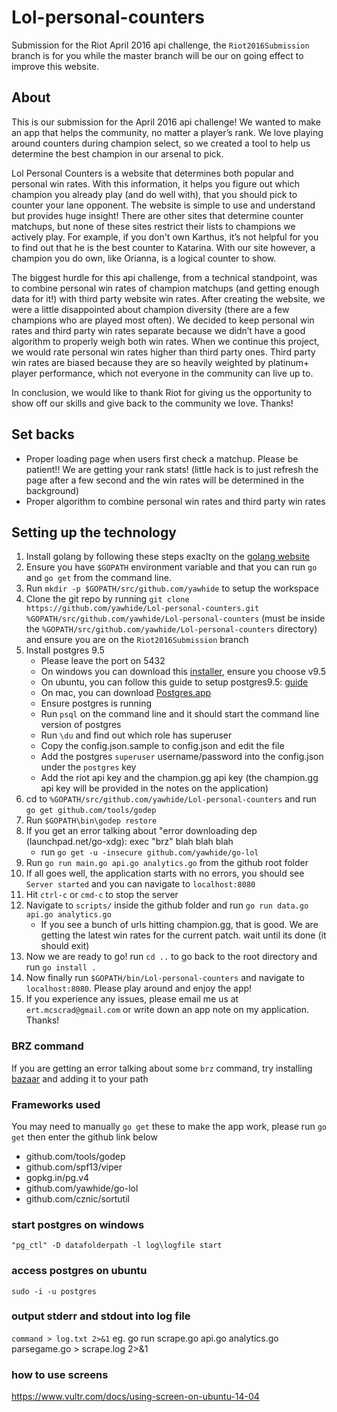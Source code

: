 # Lol-personal-counters
Submission for the Riot April 2016 api challenge, the `Riot2016Submission` branch is for you while the master branch will be our on going effect to improve this website.

## About
This is our submission for the April 2016 api challenge! We wanted to make an app that helps the community, no matter a player’s rank. We love playing around counters during champion select, so we created a tool to help us determine the best champion in our arsenal to pick.

Lol Personal Counters is a website that determines both popular and personal win rates. With this information, it helps you figure out which champion you already play (and do well with), that you should pick to counter your lane opponent. The website is simple to use and understand but provides huge insight! There are other sites that determine counter matchups, but none of these sites restrict their lists to champions we actively play. For example, if you don't own Karthus, it’s not helpful for you to find out that he is the best counter to Katarina. With our site however, a champion you do own, like Orianna, is a logical counter to show.

The biggest hurdle for this api challenge, from a technical standpoint, was to combine personal win rates of champion matchups (and getting enough data for it!) with third party website win rates. After creating the website, we were a little disappointed about champion diversity (there are a few champions who are played most often). We decided to keep personal win rates and third party win rates separate because we didn’t have a good algorithm to properly weigh both win rates. When we continue this project, we would rate personal win rates higher than third party ones. Third party win rates are biased because they are so heavily weighted by platinum+ player performance, which not everyone in the community can live up to.

In conclusion, we would like to thank Riot for giving us the opportunity to show off our skills and give back to the community we love. Thanks!

## Set backs
- Proper loading page when users first check a matchup. Please be patient!! We are getting your rank stats! (little hack is to just refresh the page after a few second and the win rates will be determined in the background)
- Proper algorithm to combine personal win rates and third party win rates

## Setting up the technology
1. Install golang by following these steps exaclty on the [golang website](https://golang.org/doc/install)
2. Ensure you have `$GOPATH` environment variable and that you can run `go` and `go get` from the command line.
3. Run `mkdir -p $GOPATH/src/github.com/yawhide` to setup the workspace
4. Clone the git repo by running `git clone https://github.com/yawhide/Lol-personal-counters.git %GOPATH/src/github.com/yawhide/Lol-personal-counters` (must be inside the `%GOPATH/src/github.com/yawhide/Lol-personal-counters` directory) and ensure you are on the `Riot2016Submission` branch
5. Install postgres 9.5
    - Please leave the port on 5432
    - On windows you can download this [installer](http://www.enterprisedb.com/products-services-training/pgdownload#windows), ensure you choose v9.5
    - On ubuntu, you can follow this guide to setup postgres9.5: [guide](https://www.howtoforge.com/tutorial/how-to-install-postgresql-95-on-ubuntu-12_04-15_10/)
    - On mac, you can download [Postgres.app](http://postgresapp.com/)
    - Ensure postgres is running
    - Run `psql` on the command line and it should start the command line version of postgres
    - Run `\du` and find out which role has superuser
    - Copy the config.json.sample to config.json and edit the file
    - Add the postgres `superuser` username/password into the config.json under the `postgres` key
    - Add the riot api key and the champion.gg api key (the champion.gg api key will be provided in the notes on the application)
6. cd to `%GOPATH/src/github.com/yawhide/Lol-personal-counters` and run `go get github.com/tools/godep`
7. Run `$GOPATH\bin\godep restore`
8. If you get an error talking about "error downloading dep (launchpad.net/go-xdg): exec "brz" blah blah blah
    - run `go get -u -insecure github.com/yawhide/go-lol`
9. Run `go run main.go api.go analytics.go` from the github root folder
10. If all goes well, the application starts with no errors, you should see `Server started` and you can navigate to `localhost:8080`
11. Hit `ctrl-c` or `cmd-c` to stop the server
12. Navigate to `scripts/` inside the github folder and run `go run data.go api.go analytics.go`
    - If you see a bunch of urls hitting champion.gg, that is good. We are getting the latest win rates for the current patch. wait until its done (it should exit)
13. Now we are ready to go! run `cd ..` to go back to the root directory and run `go install .`
14. Now finally run `$GOPATH/bin/Lol-personal-counters` and navigate to `localhost:8080`. Please play around and enjoy the app!
15. If you experience any issues, please email me us at `ert.mcscrad@gmail.com` or write down an app note on my application. Thanks!

### BRZ command
If you are getting an error talking about some `brz` command, try installing [bazaar](http://wiki.bazaar.canonical.com/Download) and adding it to your path

### Frameworks used
You may need to manually `go get` these to make the app work, please run `go get` then enter the github link below
- github.com/tools/godep
- github.com/spf13/viper
- gopkg.in/pg.v4
- github.com/yawhide/go-lol
- github.com/cznic/sortutil


### start postgres on windows
`"pg_ctl" -D datafolderpath -l log\logfile start`

### access postgres on ubuntu
`sudo -i -u postgres`

### output stderr and stdout into log file
`command > log.txt 2>&1`
eg.
go run scrape.go api.go analytics.go parsegame.go > scrape.log 2>&1

### how to use screens
https://www.vultr.com/docs/using-screen-on-ubuntu-14-04
